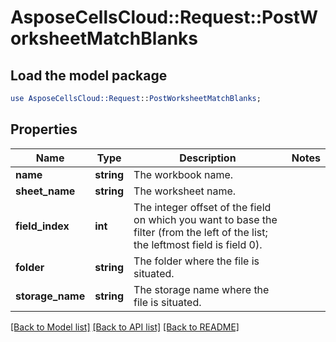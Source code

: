 # AsposeCellsCloud::Request::PostWorksheetMatchBlanks 

## Load the model package
```perl
use AsposeCellsCloud::Request::PostWorksheetMatchBlanks;
```

## Properties
Name | Type | Description | Notes
------------ | ------------- | ------------- | -------------
**name** | **string** | The workbook name. |
**sheet_name** | **string** | The worksheet name. |
**field_index** | **int** | The integer offset of the field on which you want to base the filter (from the left of the list; the leftmost field is field 0). |
**folder** | **string** | The folder where the file is situated. |
**storage_name** | **string** | The storage name where the file is situated. |  

[[Back to Model list]](../README.md#documentation-for-requests) [[Back to API list]](../README.md#documentation-for-api-endpoints) [[Back to README]](../README.md)

